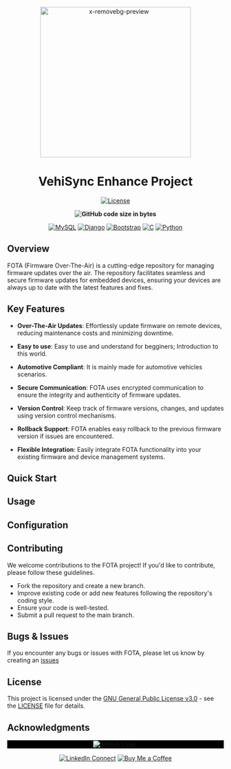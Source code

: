 
<p align="center">
  <a href="https://imgbb.com/"><img src="https://i.ibb.co/7RNX7Jg/x-removebg-preview.png" alt="x-removebg-preview" border="0" width="350"></a>
</p>
<div align="center">

# VehiSync Enhance Project

</div>

<p align="center">
  <a href="https://img.shields.io/badge/License-GPL%203.0-blue.svg"><img src="https://img.shields.io/badge/License-GPL%203.0-blue.svg" alt="License"></a>
</p>

</p>
<p align="center">
  <b> 
  <img alt="GitHub code size in bytes" src="https://img.shields.io/github/languages/code-size/mohamedashraf-eng/C-FOTA-4-A"> 
  </b>
</p>


<p align="center">
  <a href=""><img src="https://img.shields.io/badge/mysql-%2300f.svg?style=for-the-badge&logo=mysql&logoColor=white" alt="MySQL"></a>
  <a href=""><img src="https://img.shields.io/badge/django-%23092E20.svg?style=for-the-badge&logo=django&logoColor=white" alt="Django"></a>
  <a href=""><img src="https://img.shields.io/badge/bootstrap-%238511FA.svg?style=for-the-badge&logo=bootstrap&logoColor=white" alt="Bootstrap"></a>
  <a href="https://www.gnu.org/home.en.html"><img src="https://img.shields.io/badge/C-00599C?style=for-the-badge&logo=c&logoColor=white" alt="C"></a>
  <a href="https://www.python.org"><img src="https://img.shields.io/badge/Python-FFD43B?style=for-the-badge&logo=python&logoColor=blue" alt="Python"></a>
</p>

## Overview 
FOTA (Firmware Over-The-Air) is a cutting-edge repository for managing firmware updates over the air. The repository facilitates seamless and secure firmware updates for embedded devices, ensuring your devices are always up to date with the latest features and fixes.

<!-- ![FOTA Demo](insert_demo_gif_or_screenshot_here) -->

## Key Features

- **Over-The-Air Updates**: Effortlessly update firmware on remote devices, reducing maintenance costs and minimizing downtime.

- **Easy to use**: Easy to use and understand for begginers; Introduction to this world.

- **Automotive Compliant**: It is mainly made for automotive vehicles scenarios.  

- **Secure Communication**: FOTA uses encrypted communication to ensure the integrity and authenticity of firmware updates.

- **Version Control**: Keep track of firmware versions, changes, and updates using version control mechanisms.

- **Rollback Support**: FOTA enables easy rollback to the previous firmware version if issues are encountered.

- **Flexible Integration**: Easily integrate FOTA functionality into your existing firmware and device management systems.

## Quick Start  

## Usage  


## Configuration  


## Contributing  
We welcome contributions to the FOTA project! If you'd like to contribute, please follow these guidelines.

* Fork the repository and create a new branch.
* Improve existing code or add new features following the repository's coding style.
* Ensure your code is well-tested.
* Submit a pull request to the main branch.

## Bugs & Issues

If you encounter any bugs or issues with FOTA, please let us know by creating an [issues](https://github.com/mohamedashraf-eng/C-FOTA-4-A/issues)
## License  
This project is licensed under the [GNU General Public License v3.0](https://www.gnu.org/licenses/gpl-3.0.en.html) - see the [LICENSE](https://github.com/mohamedashraf-eng/C-FOTA-4-A/blob/main/LICENSE) file for details.

## Acknowledgments  

<div align="center" style="background-color: black; padding: 1px; max-width: 10000px;">
  <a href="https://github.com/mohamedashraf-eng" style="text-decoration: none;">
    <img src="https://img.shields.io/badge/GitHub-100000?style=for-the-badge&logo=github&logoColor=white" alt="GitHub Logo" style="vertical-align: middle;">
    <span style="color: white; margin-left: 5px; vertical-align: middle;"></span>
  </a>
  
</div>
<div align="center">

[![LinkedIn Connect](https://img.shields.io/badge/LinkedIn-0077B5?style=for-the-badge&logo=linkedin&logoColor=white)](https://www.linkedin.com/in/mohamed-ashraf-wx/) [![Buy Me a Coffee](https://img.shields.io/badge/sponsor-30363D?style=for-the-badge&logo=GitHub-Sponsors&logoColor=white)](https://www.linkedin.com/in/mohamed-ashraf-wx/)

</div>

